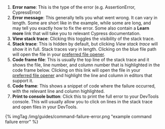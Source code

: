 1. **Error name**: This is the type of the error (e.g. AssertionError, CypressError)
2. **Error message**: This generally tells you what went wrong. It can vary in length. Some are short like in the example, while some are long, and may tell you exactly how to fix the error. Some also contain a **Learn more** link that will take you to relevant Cypress documentation.
3. **View stack trace**: Clicking this toggles the visibility of the stack trace.
4. **Stack trace**: This is hidden by default, but clicking *View stack trace* will show it in full. Stack traces vary in length. Clicking on the blue file path will open the file in your [preferred file opener](https://on.cypress.io/IDE-integration#File-Opener-Preference).
5. **Code frame file**: This is usually the top line of the stack trace and it shows the file, line number, and column number that is highlighted in the code frame below. Clicking on this link will open the file in your  [preferred file opener](https://on.cypress.io/IDE-integration#File-Opener-Preference) and highlight the line and column in editors that support it.
6. **Code frame**: This shows a snippet of code where the failure occurred, with the relevant line and column highlighted.
7. **Print to console button**: Click this to print the full error to your DevTools console. This will usually allow you to click on lines in the stack trace and open files in your DevTools.

{% imgTag /img/guides/command-failure-error.png "example command failure error" %}